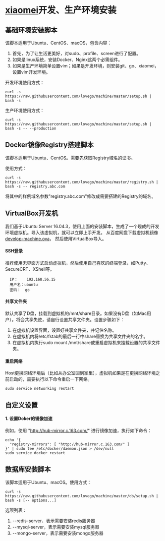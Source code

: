 # <a href="http://github.com/lovego/xiaomei">xiaomei</a>开发、生产环境安装

## 基础环境安装脚本
该脚本适用于Ubuntu、CentOS、macOS，包含内容：
1. 首先，为了让生活更美好，对sudo、profile、screen进行了配置。
2. 如果是linux系统，安装Docker、Nginx这两个必需组件。
3. 如果是生产环境简单设置vim；如果是开发环境，则安装git、go、xiaomei，设置vim开发环境。

开发环境使用方式：
```
curl -s https://raw.githubusercontent.com/lovego/machine/master/setup.sh | bash -s
```

生产环境使用方式：
```
curl -s https://raw.githubusercontent.com/lovego/machine/master/setup.sh | bash -s -- --production
```

## Docker镜像Registry搭建脚本
该脚本适用于Ubuntu、CentOS。需要先获取Registry域名的证书。

使用方式：
```
curl -s https://raw.githubusercontent.com/lovego/machine/master/registry.sh | bash -s -- registry.abc.com
```
将其中的样例域名参数"registry.abc.com"修改成需要搭建的Registry的域名。

## VirtualBox开发机
我们基于Ubuntu Server 16.04.3，使用上面的安装脚本，生成了一个现成的开发环境虚拟机。导入该虚拟机，就可以立即上手开发。
从百度网盘下载虚拟机镜像 <a target="_blank" href="https://pan.baidu.com/s/1nv9mEFZ">develop-machine.ova</a>， 然后使用VirtualBox导入。

#### SSH登录
推荐使用无界面方式启动虚拟机，然后使用自己喜欢的终端登录，如Putty、SecureCRT、XShell等。
```
  IP：    192.168.56.15
  用户名：ubuntu
  密码：  go
```

#### 共享文件夹

默认共享了D盘，挂载到虚拟机的/mnt/share目录。如果没有D盘（如Mac用户），将会共享失败，请自行设置共享文件夹。设置步骤如下：
1. 在虚拟机设置界面，设置好共享文件夹，并记住名称。
2. 在虚拟机内将/etc/fstab的最后一行中share替换为共享文件夹的名字。
3. 在虚拟机内执行sudo mount /mnt/share或重启虚拟机来挂载设置的共享文件夹。

#### 重启网络
Host更换网络环境后（比如从办公室回到家里），虚拟机如果是在更换网络环境之前启动的，需要执行以下命令重启一下网络。
```
sudo service networking restart
```


## 自定义设置
#### 1. 设置Doker的镜像加速
例如，使用 "http://hub-mirror.c.163.com/" 进行镜像加速，执行如下命令：
```
echo '{
  "registry-mirrors": [ "http://hub-mirror.c.163.com/" ]
}' | sudo tee /etc/docker/daemon.json > /dev/null
sudo service docker restart
```


## 数据库安装脚本
该脚本适用于Ubuntu、macOS。使用方式：
```
curl -s https://raw.githubusercontent.com/lovego/machine/master/db/setup.sh | bash -s [-- options...]
```
选项列表：
1. --redis-server，表示需要安装redis服务器
2. --mysql-server，表示需要安装mysql服务器
3. --mongo-server，表示需要安装mongo服务器

